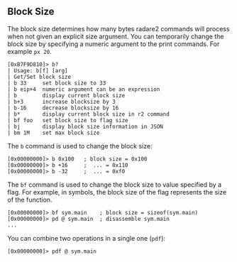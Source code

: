 ## Block Size

The block size determines how many bytes radare2 commands will process when not given an explicit size argument. You can temporarily change the block size by specifying a numeric argument to the print commands. For example `px 20`.

```
[0xB7F9D810]> b?
| Usage: b[f] [arg]
| Get/Set block size
| b 33     set block size to 33
| b eip+4  numeric argument can be an expression
| b        display current block size
| b+3      increase blocksize by 3
| b-16     decrease blocksize by 16
| b*       display current block size in r2 command
| bf foo   set block size to flag size
| bj       display block size information in JSON
| bm 1M    set max block size
```

The `b` command is used to change the block size:

```
[0x00000000]> b 0x100   ; block size = 0x100
[0x00000000]> b +16     ;  ... = 0x110
[0x00000000]> b -32     ;  ... = 0xf0
```

The `bf` command is used to change the block size to value specified by a flag. For example, in symbols, the block size of the flag represents the size of the function.
```
[0x00000000]> bf sym.main    ; block size = sizeof(sym.main)
[0x00000000]> pd @ sym.main  ; disassemble sym.main
...
```

You can combine two operations in a single one (`pdf`):

```
[0x00000000]> pdf @ sym.main
```

